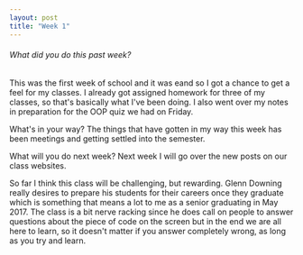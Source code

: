```yaml
---
layout: post
title: "Week 1"
---
```


<h6>What did you do this past week?</h6>
This was the first week of school and it was eand so I got a chance to get a feel for my classes. I already got assigned homework for three of my classes, so that's basically what I've been doing. I also went over my notes in preparation for the OOP quiz we had on Friday.

What's in your way?
The things that have gotten in my way this week has been meetings and getting settled into the semester.

What will you do next week?
Next week I will go over the new posts on our class websites.

So far I think this class will be challenging, but rewarding. Glenn Downing really desires to prepare his students for their careers once they graduate which is something that means a lot to me as a senior graduating in May 2017. The class is a bit nerve racking since he does call on people to answer questions about the piece of code on the screen but in the end we are all here to learn, so it doesn't matter if you answer completely wrong, as long as you try and learn. 

